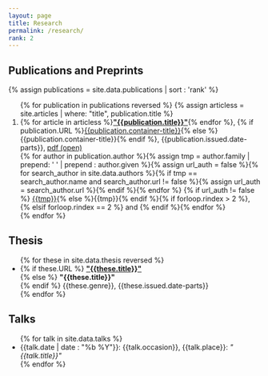 ```yaml
---
layout: page
title: Research
permalink: /research/
rank: 2
---
```


## Publications and Preprints

{% assign publications = site.data.publications | sort : 'rank' %}

<ol reversed class="citation-abbrvnat" style="counter-reset:section {{publications | size}}; counter-increment:section +1">
{% for publication in publications reversed %}
{% assign articless = site.articles | where: "title", publication.title %}
<li style="counter-increment:section -1">
{% for article in articless %}<a href="{{article.url}}"><b>"{{publication.title}}"</b></a>{% endfor %}, {% if publication.URL %}<a href="{{publication.URL}}" target="_blank">{{publication.container-title}}</a>{% else %}{{publication.container-title}}{% endif %}, {{publication.issued.date-parts}}, <a href="{{publication.URL_Open}}" target="_blank"> pdf (open)</a><br>
{% for author in publication.author %}{% assign tmp = author.family | prepend: ' ' | prepend : author.given %}{% assign url_auth = false %}{% for search_author in site.data.authors %}{% if tmp == search_author.name and search_author.url != false %}{% assign url_auth = search_author.url %}{% endif %}{% endfor %}
{% if url_auth != false %}
<a href="{{url_auth}}">{{tmp}}</a>{% else %}{{tmp}}{% endif %}{% if forloop.rindex > 2 %}, {% elsif forloop.rindex == 2 %} and {% endif %}{% endfor %}
<br>

</li>
{% endfor %}
</ol>

## Thesis
<ul>
{% for these in site.data.thesis reversed %}
<li>
{% if these.URL %}
<a href="{{these.URL}}" target="_blank"><b>"{{these.title}}"</b><br></a>
{% else %}
<b>"{{these.title}}"</b><br>
{% endif %}
{{these.genre}}, {{these.issued.date-parts}}
</li>
{% endfor %}
</ul>

## Talks

<ul>
{% for talk in site.data.talks %}
<li>
{{talk.date | date : "%b %Y"}}: {{talk.occasion}}, {{talk.place}}: <em>"{{talk.title}}"</em>
</li>
{% endfor %}
</ul>
